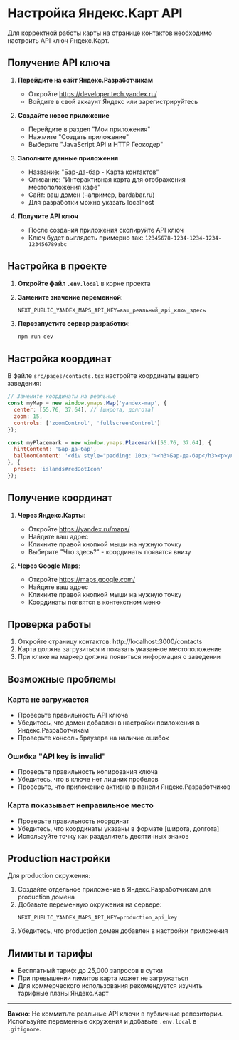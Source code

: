 # Настройка Яндекс.Карт API

Для корректной работы карты на странице контактов необходимо настроить API ключ Яндекс.Карт.

## Получение API ключа

1. **Перейдите на сайт Яндекс.Разработчикам**
   - Откройте https://developer.tech.yandex.ru/
   - Войдите в свой аккаунт Яндекс или зарегистрируйтесь

2. **Создайте новое приложение**
   - Перейдите в раздел "Мои приложения"
   - Нажмите "Создать приложение"
   - Выберите "JavaScript API и HTTP Геокодер"

3. **Заполните данные приложения**
   - Название: "Бар-да-бар - Карта контактов"
   - Описание: "Интерактивная карта для отображения местоположения кафе"
   - Сайт: ваш домен (например, bardabar.ru)
   - Для разработки можно указать localhost

4. **Получите API ключ**
   - После создания приложения скопируйте API ключ
   - Ключ будет выглядеть примерно так: `12345678-1234-1234-1234-123456789abc`

## Настройка в проекте

1. **Откройте файл `.env.local`** в корне проекта

2. **Замените значение переменной**:
   ```env
   NEXT_PUBLIC_YANDEX_MAPS_API_KEY=ваш_реальный_api_ключ_здесь
   ```

3. **Перезапустите сервер разработки**:
   ```bash
   npm run dev
   ```

## Настройка координат

В файле `src/pages/contacts.tsx` настройте координаты вашего заведения:

```javascript
// Замените координаты на реальные
const myMap = new window.ymaps.Map('yandex-map', {
  center: [55.76, 37.64], // [широта, долгота]
  zoom: 15,
  controls: ['zoomControl', 'fullscreenControl']
});

const myPlacemark = new window.ymaps.Placemark([55.76, 37.64], {
  hintContent: 'Бар-да-бар',
  balloonContent: '<div style="padding: 10px;"><h3>Бар-да-бар</h3><p>ул. Примерная, 123, Москва</p><p>Тел: +7 (123) 456-78-90</p></div>'
}, {
  preset: 'islands#redDotIcon'
});
```

## Получение координат

1. **Через Яндекс.Карты**:
   - Откройте https://yandex.ru/maps/
   - Найдите ваш адрес
   - Кликните правой кнопкой мыши на нужную точку
   - Выберите "Что здесь?" - координаты появятся внизу

2. **Через Google Maps**:
   - Откройте https://maps.google.com/
   - Найдите ваш адрес
   - Кликните правой кнопкой мыши на нужную точку
   - Координаты появятся в контекстном меню

## Проверка работы

1. Откройте страницу контактов: http://localhost:3000/contacts
2. Карта должна загрузиться и показать указанное местоположение
3. При клике на маркер должна появиться информация о заведении

## Возможные проблемы

### Карта не загружается
- Проверьте правильность API ключа
- Убедитесь, что домен добавлен в настройки приложения в Яндекс.Разработчикам
- Проверьте консоль браузера на наличие ошибок

### Ошибка "API key is invalid"
- Проверьте правильность копирования ключа
- Убедитесь, что в ключе нет лишних пробелов
- Проверьте, что приложение активно в панели Яндекс.Разработчиков

### Карта показывает неправильное место
- Проверьте правильность координат
- Убедитесь, что координаты указаны в формате [широта, долгота]
- Используйте точку как разделитель десятичных знаков

## Production настройки

Для production окружения:

1. Создайте отдельное приложение в Яндекс.Разработчикам для production домена
2. Добавьте переменную окружения на сервере:
   ```env
   NEXT_PUBLIC_YANDEX_MAPS_API_KEY=production_api_key
   ```
3. Убедитесь, что production домен добавлен в настройки приложения

## Лимиты и тарифы

- Бесплатный тариф: до 25,000 запросов в сутки
- При превышении лимитов карта может не загружаться
- Для коммерческого использования рекомендуется изучить тарифные планы Яндекс.Карт

---

**Важно**: Не коммитьте реальные API ключи в публичные репозитории. Используйте переменные окружения и добавьте `.env.local` в `.gitignore`.